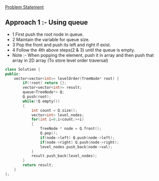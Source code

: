 [Problem Statement](https://leetcode.com/problems/binary-tree-level-order-traversal/)

## Approach 1 :- Using queue
- 1 First push the root node in queue.
- 2 Maintain the variable for queue size.
- 3 Pop the front and push its left and right if exist.
- 4 Follow the 4th above steps(2 & 3) until the queue is empty.
- Note :- When popping the element, push it in array and then push that array in 2D array (To store level order traversal)

```cpp
class Solution {
public:
    vector<vector<int>> levelOrder(TreeNode* root) {
        if(!root) return {};
        vector<vector<int>> result;
        queue<TreeNode*> Q;
        Q.push(root);
        while(!Q.empty())
        {
            int count = Q.size();
            vector<int> level_nodes;
            for(int i=0;i<count;++i)
            {
                TreeNode * node = Q.front();
                Q.pop();
                if(node->left) Q.push(node->left);
                if(node->right) Q.push(node->right);
                level_nodes.push_back(node->val);
            }
            result.push_back(level_nodes);
        }
        return result;
    }
};
```
